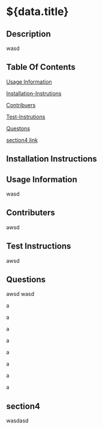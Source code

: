 # ${data.title}

## Description
wasd

## Table Of Contents
[Usage Information]($Usage-Information)

[Installation-Instrutions](#Installation-Instructions)

[Contribuers](#Contributers)

[Test-Instrutions](#Test-Instructions)

[Questons](#Questions)

[section4 link](#section4)

## Installation Instructions

## Usage Information
wasd

## Contributers
awsd

## Test Instructions
awsd

## Questions
awsd
wasd


a




a





a




a




a




a



a


a

## section4
wasdasd
